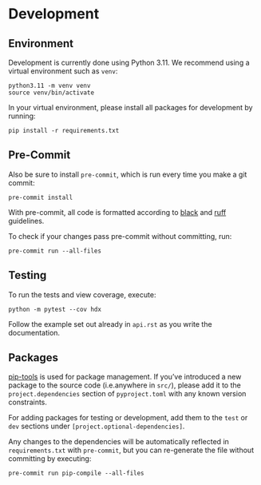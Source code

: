 # Development

## Environment

Development is currently done using Python 3.11. We recommend using a virtual
environment such as ``venv``:

    python3.11 -m venv venv
    source venv/bin/activate

In your virtual environment, please install all packages for
development by running:

    pip install -r requirements.txt

## Pre-Commit

Also be sure to install `pre-commit`, which is run every time
you make a git commit:

    pre-commit install

With pre-commit, all code is formatted according to
[black]("https://github.com/psf/black") and
[ruff]("https://github.com/charliermarsh/ruff") guidelines. 

To check if your changes pass pre-commit without committing, run:

    pre-commit run --all-files

## Testing

To run the tests and view coverage, execute:

    python -m pytest --cov hdx

Follow the example set out already in ``api.rst`` as you write the documentation.

## Packages

[pip-tools](https://github.com/jazzband/pip-tools) is used for
package management.  If you’ve introduced a new package to the 
source code (i.e.anywhere in `src/`), please add it to the 
`project.dependencies` section of
`pyproject.toml` with any known version constraints.

For adding packages for testing or development, add them to
the `test` or `dev` sections under `[project.optional-dependencies]`.

Any changes to the dependencies will be automatically reflected in
`requirements.txt` with `pre-commit`, but you can re-generate
the file without committing by executing:

    pre-commit run pip-compile --all-files
